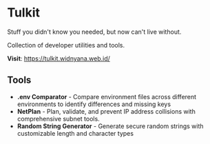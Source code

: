 # Tulkit

Stuff you didn't know you needed, but now can't live without.

Collection of developer utilities and tools.

**Visit**: https://tulkit.widnyana.web.id/

## Tools

- **.env Comparator** - Compare environment files across different environments to identify differences and missing keys
- **NetPlan** - Plan, validate, and prevent IP address collisions with comprehensive subnet tools.
- **Random String Generator** - Generate secure random strings with customizable length and character types
